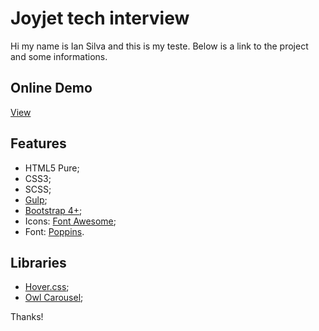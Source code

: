 
# Joyjet tech interview

Hi my name is Ian Silva and this is my teste. Below is a link to the project and some informations.

## Online Demo
[View](https://yonderstudio.com.br/apresentacao/iansilva-joyjet)

## Features
 - HTML5 Pure;
 - CSS3;
 - SCSS;
 - [Gulp](https://gulpjs.com/);
 - [Bootstrap 4+](https://getbootstrap.com/docs/4.0/getting-started/theming/);
 - Icons: [Font Awesome](https://fontawesome.com/v4.7.0/icons/);
 - Font: [Poppins](https://fonts.google.com/specimen/Poppins).

## Libraries
 - [Hover.css](https://github.com/IanLunn/Hover#downloadinstall);
 - [Owl Carousel](https://owlcarousel2.github.io/OwlCarousel2/);

 Thanks!
